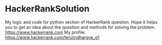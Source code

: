 # HackerRankSolution
My logic and code for python section of HackerRank question. 
Hope it helps you to get an idea about the question and methods for solving the problem.
https://www.hackerrank.com
My profile: https://www.hackerrank.com/tenzindhargye_g1
